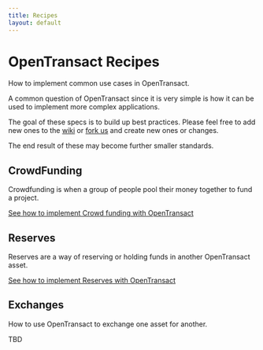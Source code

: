 ```yaml
---
title: Recipes
layout: default
---
```


# OpenTransact Recipes

How to implement common use cases in OpenTransact.

A common question of OpenTransact since it is very simple is how it can be used to implement more complex applications.

The goal of these specs is to build up best practices. Please feel free to add new ones to the [wiki](https://github.com/opentransact/opentransact/wiki) or [fork us](https://github.com/opentransact/opentransact.github.com) and create new ones or changes.

The end result of these may become further smaller standards.

## CrowdFunding

Crowdfunding is when a group of people pool their money together to fund a project.

[See how to implement Crowd funding with OpenTransact](crowdfunding.html)

## Reserves

Reserves are a way of reserving or holding funds in another OpenTransact asset.

[See how to implement Reserves with OpenTransact](reserves.html)

## Exchanges

How to use OpenTransact to exchange one asset for another.

TBD

